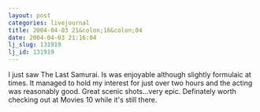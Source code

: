 ```yaml
---
layout: post
categories: livejournal
title: 2004-04-03 21&colon;16&colon;04
date: 2004-04-03 21:16:04
lj_slug: 131919
lj_id: 131919
---
```

I just saw The Last Samurai. Is was enjoyable although slightly formulaic at times. It managed to hold my interest for just over two hours and the acting was reasonably good. Great scenic shots...very epic. Definately worth checking out at Movies 10 while it's still there.
